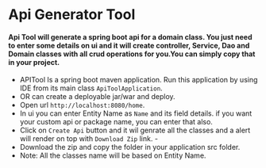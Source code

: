# Api Generator Tool
#### Api Tool will generate a spring boot api for a domain class. You just need to enter some details on ui and it will create controller, Service, Dao and Domain classes with all crud operations for you.You can simply copy that in your project.



- APITool Is a spring boot maven application. Run this application by using IDE from its main class `ApiToolApplication`. 
- OR can create a deployable jar/war and deploy. 
- Open url `http://localhost:8080/home`.
- In ui you can enter Entity Name as `Name` and its field details. if you want your custom api or package name, you can enter that also. 
- Click on `Create Api` button and it wil genrate all the classes and a alert will render on top with `Download Zip` link. - 
- Download the zip and copy the folder in your application src folder. 
- Note: All the classes name will be based on Entity Name. 
